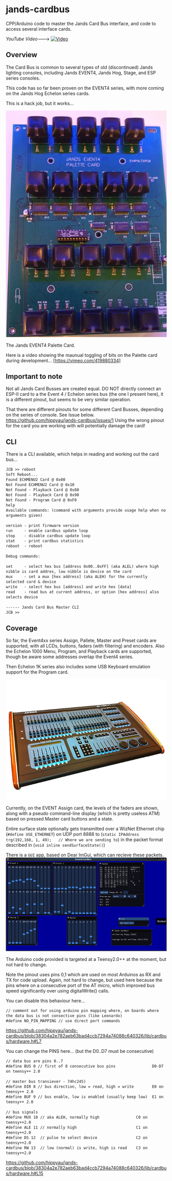 # jands-cardbus
CPP/Arduino code to master the Jands Card Bus interface, and code to access several interface cards.  

*YouTube Video*---> 
[![Video](https://img.youtube.com/vi/OtjAWHLR7C0/0.jpg)](https://www.youtube.com/watch?v=OtjAWHLR7C0)


## Overview 

The Card Bus is common to several types of old (discontinued) Jands lighting consoles, including Jands EVENT4, Jands Hog, Stage, and ESP series consoles.

This code has so far been proven on the EVENT4 series, with more coming on the Jands Hog Echelon series cards.

This is a hack job, but it works...

![Jands EVENT4 Palette Card](https://github.com/hippyau/jands-cardbus/raw/master/docs/img/408-pallete-card.png)

The Jands EVENT4 Palette Card.


Here is a video showing the maunual toggling of bits on the Palette card during development...  [https://vimeo.com/419880334]


## Important to note 

Not all Jands Card Busses are created equal.  DO NOT directly connect an ESP-II card to a the Event 4 / Echelon series bus (the one I present here), it is a different pinout, but seems to be very similar operation.

That there are different pinouts for some different Card Busses, depending on the series of console.  See Issue below.
https://github.com/hippyau/jands-cardbus/issues/1
Using the wrong pinout for the card you are working with will potentially damage the card!


## CLI

There is a CLI available, which helps in reading and working out the card bus...

```
JCB >> reboot
Soft Reboot...
Found ECHMENU2 Card @ 0x00
Not Found ECHMENU2 Card @ 0x10
Not Found - Playback Card @ 0x80
Not Found - Playback Card @ 0x90
Not Found - Program Card @ 0xF0
help
Available commands: (command with arguments provide usage help when no arguments given)

version - print firmware version
run     - enable cardbus update loop
stop    - disable cardbus update loop
stat    - print cardbus statistics
reboot  - reboot

Debug commands:

set     - select hex bus [address 0x00..0xFF] (aka ALEL) where high nibble is card addres, low nibble is device on the card
mux     - set a mux [hex address] (aka ALEH) for the currently selected card & device
write   - select hex bus [address] and write hex [data]
read    - read bus at current address, or option [hex address] also selects device 

------ Jands Card Bus Master CLI
JCB >> 
```

## Coverage

So far, the Event4xx series Assign, Pallete, Master and Preset cards are supported, with all LCDs, buttons, faders (with filtering) and encoders.
Also the Echelon 1000 Menu, Program, and Playback cards are supported, though be aware some addresses overlap the Event4 series.

Then Echelon 1K series also includes some USB Keyboard emulation support for the Program card. 

![Jands EVENT408](https://github.com/hippyau/jands-cardbus/raw/master/docs/img/event408.jpg)

Currently, on the EVENT Assign card, the levels of the faders are shown, along with a pseudo command-line display (which is pretty useless ATM) based on pressed Master card buttons and a state.

Entire surface state optionally gets transmitted over a WizNet Ethernet chip (```#define USE_ETHERNET```) on UDP port 8888 to (```static IPAddress trg(192,168, 1, 49);   // Where we are sending to```) in the packet format described in (```void inline sendSurfaceState()```)

There is a ```GUI``` app, based on Dear ImGui, which can recieve these packets.
![Jands EVENT4 GUI](https://github.com/hippyau/jands-cardbus/raw/master/docs/img/GUI-408.png)

The Arduino code provided is targeted at a Teensy2.0++ at the moment, but not hard to change.

Note the pinout uses pins 0,1 which are used on most Arduinos as RX and TX for code upload.
Again, not hard to change, but used here because the pins where on a consecutive port of the AT micro, which improved bus speed significantly over using digitalWrite() calls.

You can disable this behaviour here...

```
// comment out for using arduino pin mapping where, on boards where the data bus is not consective pins (like Leonardo)
#define NO_PIN_MAPPING // use direct port commands
```
https://github.com/hippyau/jands-cardbus/blob/38304a2e782aeb63bad4ccb7294a74088c640326/lib/cardbus/hardware.h#L7

You can change the PINS here... (but the D0..D7 must be consecutive)

```
// data bus are pins 0..7
#define BUS 0 // first of 8 consecutive bus pins                D0-D7 on teensy++ 2.0

// master bus transiever - 74hc245)
#define DIR 8 // bus direction, low = read, high = write        E0 on teensy++ 2.0
#define BUF 9 // bus enable, low is enabled (usually keep low)  E1 on teensy++ 2.0

// bus signals
#define MUX 10 // aka ALEH, normally high                C0 on teensy++2.0
#define ALE 11 // normally high                          C1 on teensy++2.0
#define DS 12  // pulse to select device                 C2 on teensy++2.0
#define RW 13  // low (normal) is write, high is read    C3 on teensy++2.0

```
https://github.com/hippyau/jands-cardbus/blob/38304a2e782aeb63bad4ccb7294a74088c640326/lib/cardbus/hardware.h#L15










